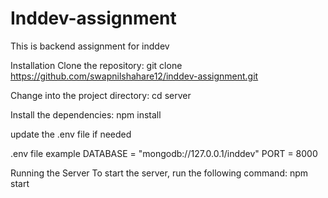 # Inddev-assignment
This is backend assignment for inddev



Installation
Clone the repository:
git clone https://github.com/swapnilshahare12/inddev-assignment.git

Change into the project directory:
cd server

Install the dependencies:
npm install

update the .env file if needed

.env file example
DATABASE = "mongodb://127.0.0.1/inddev"
PORT = 8000

Running the Server
To start the server, run the following command:
npm start
